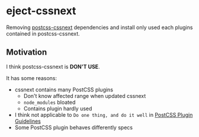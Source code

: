 # eject-cssnext

Removing [postcss-cssnext](https://github.com/MoOx/postcss-cssnext) dependencies and install only used each plugins contained in postcss-cssnext.

## Motivation

I think postcss-cssnext is **DON'T USE**.

It has some reasons:

- cssnext contains many PostCSS plugins
  - Don't know affected range when updated cssnext
  - `node_modules` bloated
  - Contains plugin hardly used
- I think not applicable to `Do one thing, and do it well` in [PostCSS Plugin Guidelines](https://github.com/postcss/postcss/blob/master/docs/guidelines/plugin.md)
- Some PostCSS plugin behaves differently specs
